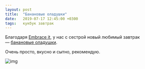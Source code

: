 ```yaml
---
layout: post
title:  "Банановые оладушки"
date:   2019-07-17 12:45:00 +0300
tags: 	кукбук завтрак
---
```


Благодаря [Embrace it](https://vk.com/id459150342), у нас с сестрой новый любимый завтрак — [банановые оладушки](https://docs.google.com/document/d/1uPAwCRPoZFogpuAVx76cErwqtQBkeEJbxAhNeXYB2LA/edit?usp=sharing).

Очень просто, вкусно и сытно, рекомендую. 

![img]({{site.url}}/assets/post_covers/banana-oatmeal-pancakes.jpg)